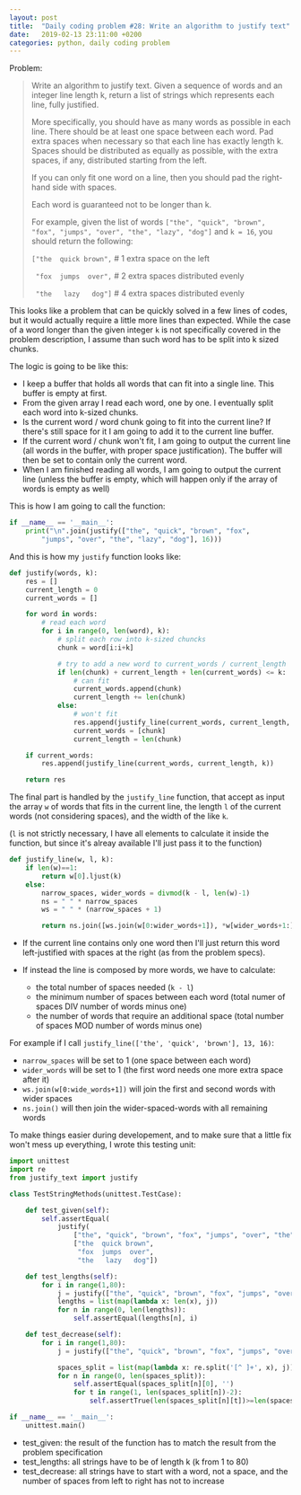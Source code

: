 ```yaml
---
layout: post
title:  "Daily coding problem #28: Write an algorithm to justify text"
date:   2019-02-13 23:11:00 +0200
categories: python, daily coding problem
---
```

Problem:

> Write an algorithm to justify text. Given a sequence of words and an integer line length k,
> return a list of strings which represents each line, fully justified.
>
> More specifically, you should have as many words as possible in each line. There should be
> at least one space between each word. Pad extra spaces when necessary so that each line has
> exactly length k. Spaces should be distributed as equally as possible, with the extra spaces,
> if any, distributed starting from the left.
>
> If you can only fit one word on a line, then you should pad the right-hand side with spaces.
>
> Each word is guaranteed not to be longer than k.
>
> For example, given the list of words
> `["the", "quick", "brown", "fox", "jumps", "over", "the", "lazy", "dog"]` and `k = 16`,
> you should return the following:
>
> `["the  quick brown",` # 1 extra space on the left
>
> ` "fox  jumps  over",` # 2 extra spaces distributed evenly
>
> ` "the   lazy   dog"]` # 4 extra spaces distributed evenly

This looks like a problem that can be quickly solved in a few lines of codes, but it would
actually require a little more lines than expected. While the case of a word longer than the
given integer `k` is not specifically covered in the problem description, I assume than such
word has to be split into k sized chunks.

The logic is going to be like this:

- I keep a buffer that holds all words that can fit into a single line. This buffer is empty at first.
- From the given array I read each word, one by one. I eventually split each word into k-sized chunks.
- Is the current word / word chunk going to fit into the current line? If there's still space for it I am going
  to add it to the current line buffer.
- If the current word / chunk won't fit, I am going to output the current line (all words in the buffer, with
  proper space justification). The buffer will then be set to contain only the current word.
- When I am finished reading all words, I am going to output the current line (unless the buffer is empty, which
  will happen only if the array of words is empty as well)

This is how I am going to call the function:

````python
if __name__ == '__main__':
	print("\n".join(justify(["the", "quick", "brown", "fox",
		"jumps", "over", "the", "lazy", "dog"], 16)))
````

And this is how my `justify` function looks like:

````python
def justify(words, k):
	res = []
	current_length = 0
	current_words = []

	for word in words:
		# read each word
		for i in range(0, len(word), k):
			# split each row into k-sized chuncks
			chunk = word[i:i+k]

			# try to add a new word to current_words / current_length
			if len(chunk) + current_length + len(current_words) <= k:
				# can fit
				current_words.append(chunk)
				current_length += len(chunk)
			else:
				# won't fit
				res.append(justify_line(current_words, current_length, k))
				current_words = [chunk]
				current_length = len(chunk)

	if current_words:
		res.append(justify_line(current_words, current_length, k))

	return res
````

The final part is handled by the `justify_line` function, that accept as input the array `w` of words that fits in the current line,
the length `l` of the current words (not considering spaces), and the width of the like `k`.

(`l` is not strictly necessary, I have all elements to calculate it inside the function, but since it's alreay available I'll just pass it to the function)

````python
def justify_line(w, l, k):
	if len(w)==1:
		return w[0].ljust(k)
	else:
		narrow_spaces, wider_words = divmod(k - l, len(w)-1)
		ns = " " * narrow_spaces
		ws = " " * (narrow_spaces + 1)

		return ns.join([ws.join(w[0:wider_words+1]), *w[wider_words+1:]])
````

- If the current line contains only one word then I'll just return this
  word left-justified with spaces at the right (as from the problem specs).

- If instead the line is composed by more words, we have to calculate:
  - the total number of spaces needed (`k - l`)
  - the minimum number of spaces between each word (total numer of spaces DIV number of words minus one)
  - the number of words that require an additional space (total number of spaces MOD number of words minus one)

For example if I call `justify_line(['the', 'quick', 'brown'], 13, 16)`:
- `narrow_spaces` will be set to 1 (one space between each word)
- `wider_words` will be set to 1 (the first word needs one more extra space after it)
- `ws.join(w[0:wide_words+1])` will join the first and second words with wider spaces
- `ns.join()` will then join the wider-spaced-words with all remaining words

To make things easier during developement, and to make sure that a little fix won't mess up everything, I wrote this testing unit:

````python
import unittest
import re
from justify_text import justify

class TestStringMethods(unittest.TestCase):

	def test_given(self):
		self.assertEqual(
			justify(
				["the", "quick", "brown", "fox", "jumps", "over", "the", "lazy", "dog"], 16),
				["the  quick brown",
        		 "fox  jumps  over",
        		 "the   lazy   dog"])

	def test_lengths(self):
		for i in range(1,80):
			j = justify(["the", "quick", "brown", "fox", "jumps", "over", "the", "lazy", "dog"], i)
			lengths = list(map(lambda x: len(x), j))
			for n in range(0, len(lengths)):
				self.assertEqual(lengths[n], i)

	def test_decrease(self):
		for i in range(1,80):
			j = justify(["the", "quick", "brown", "fox", "jumps", "over", "the", "lazy", "dog"], i)

			spaces_split = list(map(lambda x: re.split('[^ ]+', x), j))
			for n in range(0, len(spaces_split)):
				self.assertEqual(spaces_split[n][0], '')
				for t in range(1, len(spaces_split[n])-2):
					self.assertTrue(len(spaces_split[n][t])>=len(spaces_split[n][t+1]))

if __name__ == '__main__':
    unittest.main()
````

- test_given: the result of the function has to match the result from the problem specification
- test_lengths: all strings have to be of length k (k from 1 to 80)
- test_decrease: all strings have to start with a word, not a space, and the number of spaces from left to right has not to increase
